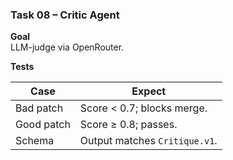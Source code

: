### Task 08 – Critic Agent

**Goal**  
LLM-judge via OpenRouter.

**Tests**

| Case | Expect |
|------|--------|
| Bad patch | Score < 0.7; blocks merge. |
| Good patch | Score ≥ 0.8; passes. |
| Schema | Output matches `Critique.v1`. |